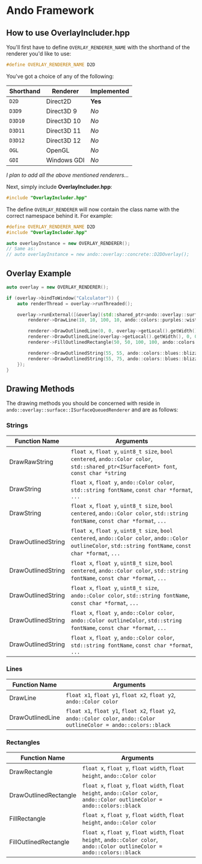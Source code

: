 # Ando Framework

## How to use OverlayIncluder.hpp
You'll first have to define `OVERLAY_RENDERER_NAME` with the shorthand of the renderer you'd like to use:
```C++
#define OVERLAY_RENDERER_NAME D2D
```
You've got a choice of any of the following:

| Shorthand | Renderer    | Implemented |
| --------- | ----------- | ----------- |
| `D2D`     | Direct2D    | **Yes**     |
| `D3D9`    | Direct3D 9  | *No*        |
| `D3D10`   | Direct3D 10 | *No*        |
| `D3D11`   | Direct3D 11 | *No*        |
| `D3D12`   | Direct3D 12 | *No*        |
| `OGL`     | OpenGL      | *No*        |
| `GDI`     | Windows GDI | *No*        |
*I plan to add all the above mentioned renderers...*

Next, simply include **OverlayIncluder.hpp**:
```C++
#include "OverlayIncluder.hpp"
```

The define `OVERLAY_RENDERER` will now contain the class name with the correct namespace behind it.
For example:
```C++
#define OVERLAY_RENDERER_NAME D2D
#include "OverlayIncluder.hpp"

auto overlayInstance = new OVERLAY_RENDERER();
// Same as:
// auto overlayInstance = new ando::overlay::concrete::D2DOverlay();
```

## Overlay Example
```C++
auto overlay = new OVERLAY_RENDERER();

if (overlay->bindToWindow("Calculator")) {
    auto renderThread = overlay->runThreaded();

	overlay->runExternal([&overlay](std::shared_ptr<ando::overlay::surface::ISurfaceQueuedRenderer> renderer) {
		renderer->DrawLine(10, 10, 100, 10, ando::colors::purples::wisteria);

		renderer->DrawOutlinedLine(0, 0, overlay->getLocal().getWidth(), overlay->getLocal().getHeight(), ando::colors::red);
		renderer->DrawOutlinedLine(overlay->getLocal().getWidth(), 0, 0, overlay->getLocal().getHeight(), ando::colors::red);
		renderer->FillOutlinedRectangle(50, 50, 100, 100, ando::colors::reds::mexicanRed);

		renderer->DrawOutlinedString(55, 55, ando::colors::blues::blizzardBlue, "Arial", "Ando Overlay Arial");
		renderer->DrawOutlinedString(55, 75, ando::colors::blues::blizzardBlue, "Comic Sans MS", "Sean sucks!");
	});
}
```

## Drawing Methods
The drawing methods you should be concerned with reside in `ando::overlay::surface::ISurfaceQueuedRenderer` and are as follows:

### Strings

| Function Name      | Arguments |
| ------------------ | --------- |
| DrawRawString      | `float x`, `float y`, `uint8_t size`, `bool centered`, `ando::Color color`, `std::shared_ptr<ISurfaceFont> font`, `const char *string` |
| DrawString         | `float x`, `float y`, `ando::Color color`, `std::string fontName`, `const char *format`, `...` |
| DrawString         | `float x`, `float y`, `uint8_t size`, `bool centered`, `ando::Color color`, `std::string fontName`, `const char *format`, `...` |
| DrawOutlinedString | `float x`, `float y`, `uint8_t size`, `bool centered`, `ando::Color color`, `ando::Color outlineColor`, `std::string fontName`, `const char *format`, `...` |
| DrawOutlinedString | `float x`, `float y`, `uint8_t size`, `bool centered`, `ando::Color color`, `std::string fontName`, `const char *format`, `...` |
| DrawOutlinedString | `float x`, `float y`, `uint8_t size`, `ando::Color color`, `std::string fontName`, `const char *format`, `...` |
| DrawOutlinedString | `float x`, `float y`, `ando::Color color`, `ando::Color outlineColor`, `std::string fontName`, `const char *format`, `...` |
| DrawOutlinedString | `float x`, `float y`, `ando::Color color`, `std::string fontName`, `const char *format`, `...`

### Lines

| Function Name    | Arguments |
| ---------------- | --------- |
| DrawLine         | `float x1`, `float y1`, `float x2`, `float y2`, `ando::Color color` |
| DrawOutlinedLine | `float x1`, `float y1`, `float x2`, `float y2`, `ando::Color color`, `ando::Color outlineColor = ando::colors::black` |

### Rectangles

| Function Name         | Arguments |
| --------------------- | --------- |
| DrawRectangle         | `float x`, `float y`, `float width`, `float height`, `ando::Color color` |
| DrawOutlinedRectangle | `float x`, `float y`, `float width`, `float height`, `ando::Color color`, `ando::Color outlineColor = ando::colors::black` |
| FillRectangle         | `float x`, `float y`, `float width`, `float height`, `ando::Color color` |
| FillOutlinedRectangle | `float x`, `float y`, `float width`, `float height`, `ando::Color color`, `ando::Color outlineColor = ando::colors::black` |
